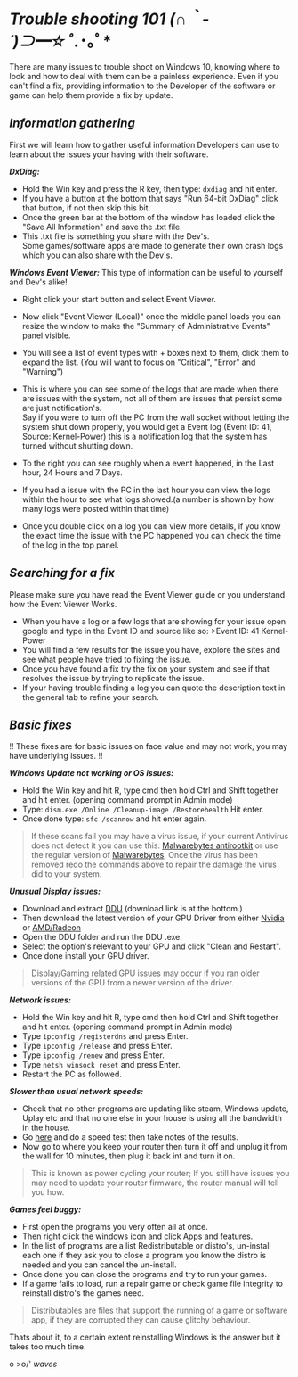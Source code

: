 # ***Trouble shooting 101 (∩｀-´)⊃━☆ﾟ.*･｡ﾟ***


There are many issues to trouble shoot on Windows 10, knowing where to look and how to deal with them can be a painless experience.
Even if you can't find a fix, providing information to the Developer of the software or game can help them provide a fix by update.


## ***Information gathering***  
First we will learn how to gather useful information Developers can use to learn about the issues your having with their software.  

***DxDiag:***
- Hold the Win key and press the R key, then type: ```dxdiag``` and hit enter.  
- If you have a button at the bottom that says "Run 64-bit DxDiag" click that button, if not then skip this bit.  
- Once the green bar at the bottom of the window has loaded click the "Save All Information" and save the .txt file.  
- This .txt file is something you share with the Dev's.  
Some games/software apps are made to generate their own crash logs which you can also share with the Dev's.  

***Windows Event Viewer:***
This type of information can be useful to yourself and Dev's alike!  
- Right click your start button and select Event Viewer.  
- Now click "Event Viewer (Local)" once the middle panel loads you can resize the window to make the "Summary of Administrative Events" panel  visible.  
- You will see a list of event types with + boxes next to them, click them to expand the list. (You will want to focus on "Critical", "Error" and "Warning")  
- This is where you can see some of the logs that are made when there are issues with the system, not all of them are issues that persist some are just notification's.  
Say if you were to turn off the PC from the wall socket without letting the system shut down properly, you would get a Event log (Event ID: 41, Source: Kernel-Power) this is a notification log that the system has turned without shutting down.  

- To the right you can see roughly when a event happened, in the Last hour, 24 Hours and 7 Days.  
- If you had a issue with the PC in the last hour you can view the logs within the hour to see what logs showed.(a number is shown by how many logs were posted within that time)  
- Once you double click on a log you can view more details, if you know the exact time the issue with the PC happened you can check the time of the log in the top panel.  


## ***Searching for a fix***
Please make sure you have read the Event Viewer guide or you understand how the Event Viewer Works.  

- When you have a log or a few logs that are showing for your issue open google and type in the Event ID and source like so: >Event ID: 41 Kernel-Power  
- You will find a few results for the issue you have, explore the sites and see what people have tried to fixing the issue.  
- Once you have found a fix try the fix on your system and see if that resolves the issue by trying to replicate the issue.  
- If your having  trouble finding a log you can quote the description text in the general tab to refine your search.  


## ***Basic fixes***  
!! These fixes are for basic issues on face value and may not work, you may have underlying issues. !!

***Windows Update not working or OS issues:***
- Hold the Win key and hit R, type cmd then hold Ctrl and Shift together and hit enter. (opening command prompt in Admin mode)  
- Type: ```dism.exe /Online /Cleanup-image /Restorehealth``` Hit enter.  
- Once done type: ```sfc /scannow``` and hit enter again.  

> If these scans fail you may have a virus issue, if your current Antivirus does not detect it you can use this: [Malwarebytes antirootkit](https://www.malwarebytes.com/antirootkit/) or use the regular version of [Malwarebytes](https://www.malwarebytes.com/premium/), Once the virus has been removed redo the commands above to repair the damage the virus did to your system.  

***Unusual Display issues:***
- Download and extract [DDU](https://www.guru3d.com/files-details/display-driver-uninstaller-download.html) (download link is at the bottom.)  
- Then download the latest version of your GPU Driver from either [Nvidia](https://www.nvidia.com/Download/index.aspx?lang=en-us) or [AMD/Radeon](https://www.amd.com/en/support)
- Open the DDU folder and run the DDU .exe.  
- Select the option's relevant to your GPU and click "Clean and Restart".  
- Once done install your GPU driver.   

>Display/Gaming related GPU issues may occur if you ran older versions of the GPU from a newer version of the driver.  

***Network issues:***
- Hold the Win key and hit R, type cmd then hold Ctrl and Shift together and hit enter. (opening command prompt in Admin mode)  
- Type ```ipconfig /registerdns``` and press Enter.  
- Type ```ipconfig /release``` and press Enter.  
- Type ```ipconfig /renew``` and press Enter.  
- Type ```netsh winsock reset``` and press Enter.  
- Restart the PC as followed.  

***Slower than usual network speeds:***
- Check that no other programs are updating like steam, Windows update, Uplay etc and that no one else in your house is using all the bandwidth in the house.  
- Go [here](https://www.speedtest.net/) and do a speed test then take notes of the results.  
- Now go to where you keep your router then turn it off and unplug it from the wall for 10 minutes, then plug it back int and turn it on.  

>This is known as power cycling your router; If you still have issues you may need to update your router firmware, the router manual will tell you how.  

***Games feel buggy:***
- First open the programs you very often all at once.  
- Then right click the windows icon and click Apps and features.  
- In the list of programs are a list Redistributable or distro's, un-install each one if they ask you to close a program you know the distro is needed and you can cancel the un-install.  
- Once done you can close the programs and try to run your games.  
- If a game fails to load, run a repair game or check game file integrity to reinstall distro's the games need.  
>Distributables are files that support the running of a game or software app, if they are corrupted they can cause glitchy behaviour.  
  
  
Thats about it, to a certain extent reinstalling Windows is the answer but it takes too much time.  

o >o/' *waves*
